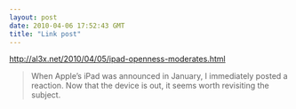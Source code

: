 ```yaml
---
layout: post
date: 2010-04-06 17:52:43 GMT
title: "Link post"
---
```

<http://al3x.net/2010/04/05/ipad-openness-moderates.html>

> When Apple’s iPad was announced in January, I immediately posted a reaction. Now that the device is out, it seems worth revisiting the subject.
